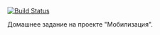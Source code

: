 [![Build Status](https://www.bitrise.io/app/55c881a366cc6ce1/status.svg?token=4lbGCWol60G3STSqKT_7Ug&branch=develop)](https://www.bitrise.io/app/55c881a366cc6ce1)

Домашнее задание на проекте "Мобилизация".
